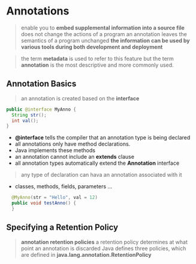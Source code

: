 # Annotations

> enable you to **embed supplemental information into a source file**
> does not change the actions of a program
> an annotation leaves the semantics of a program unchanged
> **the information can be used by various tools during both development and deployment**

> the term **metadata** is used to refer to this feature
> but the term **annotation** is the most descriptive and more commonly used.

## Annotation Basics

> an annotation is created based on the **interface**

```java
public @interface MyAnno {
  String str();
  int val();
}
```

- **@interface** tells the compiler that an annotation type is being declared
- all annotations only have method declarations.
- Java implements these methods
- an annotation cannot include an **extends** clause
- all annotation types automatically extend the **Annotation** interface

> any type of declaration can hava an annotation associated with it
- classes, methods, fields, parameters ...

```java
  @MyAnno(str = "Hello", val = 12)
  public void testAnno() {
  }

```

## Specifying a Retention Policy
> **annotation retention policies**
> a retention policy determines at what point an annotation is discarded
> Java defines three policies, which are defined in **java.lang.annotation.RetentionPolicy**
